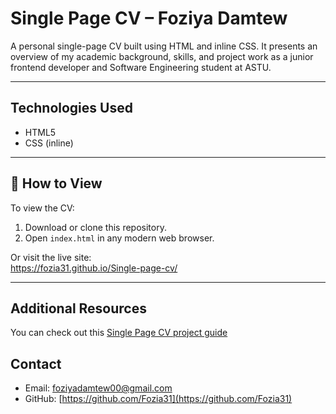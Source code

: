 #  Single Page CV – Foziya Damtew

A personal single-page CV built using HTML and inline CSS. It presents an overview of my academic background, skills, and project work as a junior frontend developer and Software 
Engineering student at ASTU.

---

##  Technologies Used

- HTML5  
- CSS (inline)

---

## 📄 How to View

To view the CV:

1. Download or clone this repository.
2. Open `index.html` in any modern web browser.


Or visit the live site:  
         https://fozia31.github.io/Single-page-cv/


---
## Additional Resources

You can check out this [Single Page CV project guide](https://roadmap.sh/projects/single-page-cv)

##  Contact

-  Email: [foziyadamtew00@gmail.com](mailto:foziyadamtew00@gmail.com)  
-  GitHub: [https://github.com/Fozia31](https://github.com/Fozia31)



